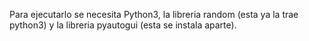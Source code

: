 Para ejecutarlo se necesita Python3, la libreria random (esta ya la trae python3) y la libreria pyautogui (esta se instala aparte).
